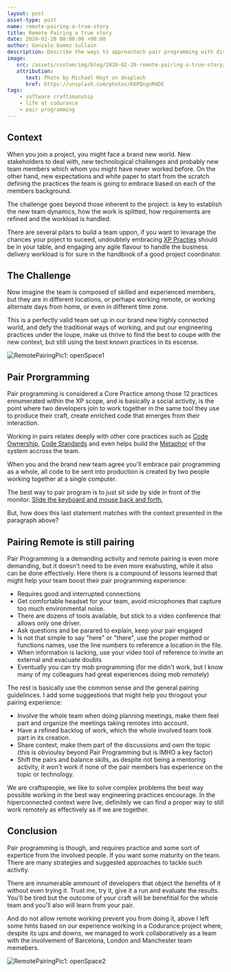 ```yaml
---
layout: post
asset-type: post
name: remote-pairing-a-true-story
title: Remote Pairing a true story
date: 2020-02-20 00:00:00 +00:00
author: Gonzalo Gomez Sullain
description: Describe the ways to approachach pair programming with distributed teams from a personal experience
image:
   src: /assets/custom/img/blog/2020-02-20-remote-pairing-a-true-story/post-main.jpg
   attribution:
      text: Photo by Michael Hoyt on Unsplash
      href: https://unsplash.com/photos/K6PQngnMdDE
tags:
    - software craftsmanship
    - life at codurance
    - pair programming
---
```


## Context

When you join a project, you might face a brand new world. New stakeholders to deal with, new technological challenges and probably new team members which whom you might have never worked before. On the other hand, new expectations and white paper to start from the scratch defining the practices the team is going to embrace based on each of the members background.

The challenge goes beyond those inherent to the project: is key to establish the new team dynamics, how the work is splitted, how requirements are refined and the workload is handled.

There are several pilars to build a team uppon, if you want to levarage the chances your poject to suceed, undoubtely embracing [XP Practies](http://www.extremeprogramming.org/) should be in your table, and engaging any agile flavour to handle the business delivery workload is for sure in the handbook of a good project coordinator.

## The Challenge
Now imagine the team is composed of skilled and experienced members, but they are in different locations, or perhaps working remote, or working alternate days from home, or even in different time zone.

This is a perfectly valid team set up in our brand new highly connected world, and defy the traditional ways of working, and put our engineering practices under the loupe, make us thrive to find the best to coupe with the new context, but still using the best known practices in its escense.

![RemotePairingPic1: openSpace1]({{site.baseurl}}/assets/custom/img/blog/2020-02-20-remote-pairing-a-strue-story/blog-pic1.jpg)
 
## Pair Prorgramming
Pair programming is considered a Core Practice among those 12 practices ennumerated within the XP scope, and is basically a social activity, is the point where two developers join to work together in the same tool they use to produce their craft, create enriched code that emerges from their interaction.

Working in pairs relates deeply with other core practices such as [Code Ownership](https://ronjeffries.com/xprog/what-is-extreme-programming/#collective), [Code Standards](https://ronjeffries.com/xprog/what-is-extreme-programming/#coding) and even helps build the [Metaphor](https://ronjeffries.com/xprog/what-is-extreme-programming/#metaphor) of the system accross the team.

When you and the brand new team agree you'll embrace pair programming as a whole, all code to be sent into production is created by two people working together at a single computer. 

The best way to pair program is to just sit side by side in front of the monitor. [Slide the keyboard and mouse back and forth.](http://www.extremeprogramming.org/rules/pair.html) 

But, how does this last statement matches with the context presented in the paragraph above?

## Pairing Remote is still pairing
Pair Programming is a demanding activity and remote pairing is even more demanding, but it doesn't need to be even more exahusting, while it also can be done effectively. Here there is a compound of lessons learned that might help your team boost their pair programming experience:

- Requires good and interrupted connections
- Get comfortable headset for your team, avoid microphones that capture too much environmental noise.
- There are dozens of tools available, but stick to a video conference that allows only one driver.
- Ask questions and be parared to explain, keep your pair engaged 
- Is not that simple to say "here" or "there", use the proper method or functions names, use the line numbers to reference a location in the file.
- When information is lacking, use your video tool of reference to invite an external and evacuate doubts
- Eventually you can try mob programming (for me didn't work, but I know many of my colleagues had great experiences doing mob remotely)

The rest is basically use the common sense and the general pairing guidelinces. I add some suggestions that might help you throgout your pairing experience:
- Involve the whole team when doing planning meetings, make them feel part and organize the meetings taking remotes into account.
- Have a refined backlog of work, which the whole involved team took part in its creation.
- Share context, make them part of the discussions and own the topic (this is obvioulsy beyond Pair Programming but is IMHO a key factor)
- Shift the pairs and balance skills, as despite not being a mentoring activity, it won't work if none of the pair members has experience on the topic or technology.

We are craftspeople, we like to solve complex problems the best way possible working in the best way engineering practices encourage. In the hiperconnected context were live, definitely we can find a proper way to still work remotely as effectively as if we are together.

## Conclusion
Pair programming is though, and requires practice and some sort of expertice from the involved people. If you want some maturity on the team. There are many strategies and suggested approaches to tackle such activity.

There are innumerable ammount of developers that object the benefits of it without even trying it. Trust me, try it, give it a run and evaluate the results. You'll be tired but the outcome of your craft will be benefitial for the whole team and you'll also will learn from your pair.

And do not allow remote working prevent you from doing it, above I left some hints based on our experience working in a Codurance project where, despite its ups and downs, we managed to work collaboratively as a team with the involvement of Barcelona, London and Manchester team memebers.













![RemotePairingPic1: openSpace2]({{site.baseurl}}/assets/custom/img/blog/2020-02-20-remote-pairing-a-strue-story/blog-pic1.jpg)
